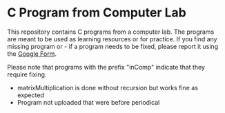 # C Program from Computer Lab

This repository contains C programs from a computer lab. The programs are meant to be used as learning resources or for practice. If you find any missing program or - if a program needs to be fixed, please report it using the [Google Form](https://forms.gle/xkj6izfBsdHG1vva7).

Please note that programs with the prefix "inComp" indicate that they require fixing.

- matrixMultiplication is done without recursion but works fine as expected
- Program not uploaded that were before periodical
